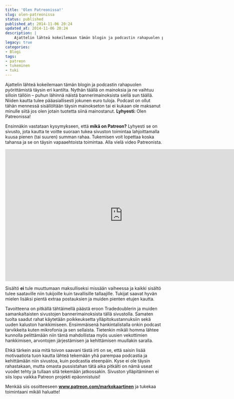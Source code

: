 ```yaml
---
title: 'Olen Patreonissa!'
slug: olen-patreonissa
status: published
published_at: 2014-11-06 20:24
updated_at: 2014-11-06 20:24
description: |
    Ajattelin lähteä kokeilemaan tämän blogin ja podcastin rahapuolen pyörittämistä täysin eri kantilta. Lyhyesti sanottuna: Olen Patreonissa!
legacy: true
categories:
- Blogi
tags:
- patreon
- tukeminen
- tuki
---
```


<p>Ajattelin lähteä kokeilemaan tämän blogin ja podcastin rahapuolen pyörittämistä täysin eri kantilta. Nythän täällä on mainoksia ja ne vaihtuu silloin tällöin &#8211; puhun lähinnä näistä bannerimainoksista siellä sun täällä. Niiden kautta tulee pääasiallisesti jokunen euro tuloja. Podcast on ollut tähän mennessä sisällöltään täysin mainokseton tai ei kukaan ole maksanut minulle siitä jos olen jotain tuotetta siinä mainostanut. <strong>Lyhyesti: </strong>Olen Patreonissa!</p>
<p>Ensinnäkin vastataan kysymykseen, että <strong>mikä on Patreon?</strong> Lyhyesti se on sivusto, jota kautta te voitte suoraan tukea sivuston toimintaa lahjoittamalla kuusa pienen (tai suuren) summan rahaa. Tukemisen voit lopettaa koska tahansa ja se on täysin vapaaehtoista toimintaa. Alla vielä video Patreonista.</p>
<p><iframe loading="lazy" title="What is Patreon" width="750" height="422" src="https://www.youtube.com/embed/wH-IDF809fQ?feature=oembed" frameborder="0" allow="accelerometer; autoplay; clipboard-write; encrypted-media; gyroscope; picture-in-picture" allowfullscreen></iframe></p>
<p>Sisältö <strong>ei</strong> tule muuttumaan maksulliseksi missään vaiheessa ja kaikki sisältö tulee saataville niin tukijoille kuin tavallisille tallaajille. Tukijat saavat hyvän mielen lisäksi pientä extraa postauksien ja muiden pienten etujen kautta.</p>
<p>Tavoitteena on pitkällä tähtäimellä päästä eroon Tradedoublerin ja muiden samankaltaisten sivustojen bannerimainoksista tällä sivustolla. Samaten tuolta saadut rahat käytetään poikkeuksetta ylläpitokustannuksiin sekä uuden kaluston hankkimiseen. Ensimmäisenä hankintalistalla onkin podcast tarvikkeita kuten mikrofonia ja sen sellaista. Tietenkin mikäli homma lähtee kunnolla pelittämään niin tämä mahdollistaa myös uusien vekottimien hankkimisen, arvontojen järjestämisen ja kehittämisen muullakin saralla.</p>
<p>Ehkä tärkein asia mitä toivon saavani tästä irti on se, että saisin lisää motivaatiota tuon kautta lähteä tekemään yhä parempaa podcastia ja kehittämään niin sivustoa, kuin podcastia eteenpäin. Kyse ei ole täysin rahastakaan, mutta omasta pussistahan tätä aika pitkälti on nämä useat vuodet tehty ja tullaan sitä tekemään jatkossakin. Sivuston ylläpitäminen ei siis lopu vaikka Patreon projekti epäonnistuisi!</p>
<p>Menkää siis osoitteeseen <strong><a href="http://www.patreon.com/markokaartinen" target="_blank">www.patreon.com/markokaartinen</a></strong> ja tukekaa toimintaani mikäli haluatte!</p>